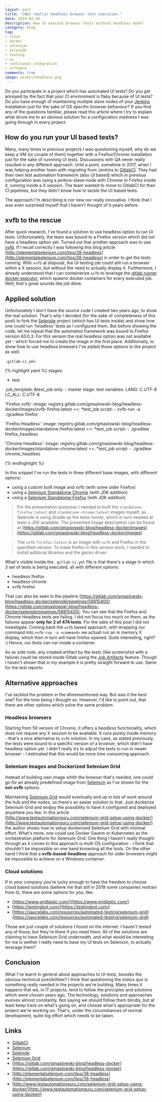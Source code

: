 ```yaml
---
layout: post
title: "(Not really) headless browser test execution."
date: 2019-04-28
description: How to execute browser tests without headless mode?
category: blog
tag:
- linux
- docker
- selenium
- selenide
- testing
- ui
- continuous integration
- software
comments: true
image: assets/headless.png
---
```


Do you participate in a project which has automated UI tests? Do you get annoyed by the fact that your CI environment is flaky because of UI tests? Do you have enough of maintaining multiple slave nodes of your [Jenkins](https://jenkins.io/) installation just for the sake of OS specific browser behaviour? If you find any of the questions familiar, please read this article where I try to explain what drove me to an obvious solution for a configuration madness I was going through in every project. 

## How do you run your UI based tests? 

Many, many times in previous projects I was questioning myself, why do we keep a VM (or couple of them) together with a Firefox/Chrome installation just for the sake of runnning UI tests. Discussions with QA never really resulted in any different approach. Until a point, sometime in 2017, when I was helping another team with migrating from Jenkins to [GitlabCI](https://about.gitlab.com/product/continuous-integration/). They had their own test automation framework (also UI based) which in previous configuration was using a jenkins-slave-node with Chrome or Firefox inside it, running inside a X session. The team wanted to move to GitlabCI for their CI pipelines, but they didn't know how to tackle the UI based tests.

The approach I'm describing is nor new nor really innovative. I think that I was even surprised myself that I haven't thought of it years before.

## xvfb to the rescue

After quick research, I've found a solution to use headless option to run UI tests. Unfortunately, the team was bound to a Firefox version which did not have a headless option yet. Turned out that another approach was to use [xvfb](https://en.wikipedia.org/wiki/Xvfb). If I recall correctly I was following this blog article [http://elementalselenium.com/tips/38-headless](http://elementalselenium.com/tips/38-headless) in order to get the tests running. With `xvfb` at disposal, the UI testing job could still run a browser within a X session, but without the need to actually display it. Furthermore, I already understood that I can containerize `xvfb` to leverage the [gitlab runner docker executor](https://docs.gitlab.com/runner/executors/docker.html), which spawns docker containers for every executed job. Well, that's great sounds like job done. 

## Applied solution

Unfortunately I don't have the source code I created two years ago, to show the real solution. That's why I decided (for the sake of completeness of this post) to fork the [Selenide](https://selenide.org/) project (which has UI tests inside) and show how one could run *'headless'* tests as I configured them. But before showing the code, let me repeat that the automated framework was bound to Firefox version 63.0.3. For this version the real *headless* option was not available yet - which forced me to create the image in the first place. Additionally, to show how to use headless browsers I've added those options to the project as well.   

`.gitlab-ci.yml`:

{% highlight yaml %}
stages:
  - test

.job_template: &test_job
  only:
    - master
  stage: test
  variables:
    LANG: C.UTF-8
    LC_ALL: C.UTF-8

'Firefox xvfb':
  image: registry.gitlab.com/gmaslowski-blog/headless-docker/images/xvfb-firefox:latest
  <<: *test_job
  script:
    - xvfb-run -a ./gradlew firefox

'Firefox Headless':
  image: registry.gitlab.com/gmaslowski-blog/headless-docker/images/standalone-firefox:latest
  <<: *test_job
  script:
    - ./gradlew firefox_headless

'Chrome Headless':
  image: registry.gitlab.com/gmaslowski-blog/headless-docker/images/standalone-chrome:latest
  <<: *test_job
  script:
    - ./gradlew chrome_headless

{% endhighlight %}

In this snippet I've run the tests in three different base images, with different options:

- using a custom built image and xvfb (with some older Firefox)
- using a [Selenium Standalome Chrome](https://github.com/SeleniumHQ/docker-selenium/tree/master/StandaloneChrome) (with JDK addition)
- using a [Selenium Standalome Firefox](https://github.com/SeleniumHQ/docker-selenium/tree/master/StandaloneFirefox) (with JDK addition)

> For the presentation purposes I needed to built the `standalone-firefox:latest` and `standalone-chrome:latest` images myself, as Selenide is using *Gradle* as the tests runner, which in turn needed at least a JDK available. The presented image description can be found at [https://gitlab.com/gmaslowski-blog/headless-docker/images](https://gitlab.com/gmaslowski-blog/headless-docker/images)

> The `xvfb-firefox:latest` is an image with `xvfb` and Firefox in the specified version. To make firefox in this version work, I needed to install aditional libraries and the gecko driver.

What's visible inside the `.gitlab-ci.yml` file is that there's a stage in which 3 set of tests is being executed, all with different options:

- headless firefox
- headless chrome
- xvfb firefox

That can also be seen in the pipeline [https://gitlab.com/gmaslowski-blog/headless-docker/selenide/pipelines/58815400](https://gitlab.com/gmaslowski-blog/headless-docker/selenide/pipelines/58815400). You can see that the Firefox and Chrome Headless tests are failing. I did not focus too much on them, as the failures appear **only for 2 of 474 tests**. For the sake of this post I did not investigate. Coming back the `xvfb` based approach, with wrapping our command into `xvfb-run -a <command>` we actuall run an in memory X display, which then in turn will have firefox opened. Quite interesting, right? :) Hence, our tests can run inside a container. 

As as side note, any created artifact by the tests (like screenshot with a failure) could be stored inside Gitlab using the [Job Artifacts](https://docs.gitlab.com/ee/user/project/pipelines/job_artifacts.html) feature. Though I haven't shown that in my example it is pretty straight forward to use. Same for the test reports.

## Alternative approaches

I've tackled the problem in the aforementioned way. But was it the best one? For the time being I thought so. However, I'd like to point out, that there are other options which solve the same problem.

### Headless browsers

Starting from 59 version of Chrome, it offers a *headless* functionality, which does not require any X session to be available. It runs purely inside memory - that's a nice alternative to `xvfb` solution. In my case, as stated previously, the tests were bound to a specific version of a browser, which didn't have headless option yet. I didn't really try to adjust the tests to run in newer browser - I estimated that this would be more time consuming approach.

### Selenium Images and Dockerized Selenium Grid

Instead of building own image whith the browser that's needed, one could go for an already predefined image from [Selenium](https://www.seleniumhq.org/) as I've shown for the **not-xvfb** options.

Maintaining [Selenium Grid](https://www.seleniumhq.org/projects/grid/) would eventually end up in lots of work around the hub and the nodes, so there's an easier solution to that. Just dockerize Selenium Grid and endjoy the possibility to have it configured and deployed anywhere you like. In this article [http://www.testautomationguru.com/selenium-grid-setup-using-docker/](http://www.testautomationguru.com/selenium-grid-setup-using-docker/) the author shows how to setup dockerized Selenium Grid with minimal effort. What's more, one could use Docker Swarm or Kubernetes as the orchestration platform for Selenium Grid. One thing I haven't really thought through as it comes to this approach is multi OS configuration - I think that shouldn't be impossible on one hand knowning all the tools. On the other hand I think that a **xvfb-based-headless** approach for older browsers might be impossible to achieve on a Windows container.

### Cloud solutions

If in your company you're lucky enough to have the freedom to choose cloud based solutions (believe me that still in 2019 some companies restrain from it), there are some options for you, like:

- [https://www.gridlastic.com/](https://www.gridlastic.com/)
- [https://testingbot.com/](https://testingbot.com/)
- [https://saucelabs.com/resources/automated-testing/selenium-grid](https://saucelabs.com/resources/automated-testing/selenium-grid)

Those are just couple of solutions I found on the internet. I haven't tested any of those, but they're there if you need them. All of the solutions are claiming to have Selenium Grid underneath, and what would be interesting for me is wether I really need to base my UI tests on Selenium, to actually leverage them?

## Conclusion

What I've learnt in general about approaches to UI tests, besides the obvious technical possibilities? I think that questioning the *status quo* is something really needed in the projects we're building. Many times it happens that we, in IT projects, tend to follow the principles and solutions which were chosen years ago. The technology, solutions and approaches evolves almost constantly. Not saying we should follow them blindly, but at least keep track on what's going on, and choose what's appropriate for the project we're working on. That's, under the circumstances of normal development, quite big effort which needs to be taken.

## Links

- [GitlabCI](https://about.gitlab.com/product/continuous-integration/)
- [Selenium](https://www.seleniumhq.org/)
- [Selenide](https://selenide.org/)
- [Selenium Grid](https://www.seleniumhq.org/projects/grid/)
- [https://gitlab.com/gmaslowski-blog/headless-docker](https://gitlab.com/gmaslowski-blog/headless-docker)
- [http://elementalselenium.com/tips/38-headless](http://elementalselenium.com/tips/38-headless)
- [http://www.testautomationguru.com/selenium-grid-setup-using-docker/](http://www.testautomationguru.com/selenium-grid-setup-using-docker/)
